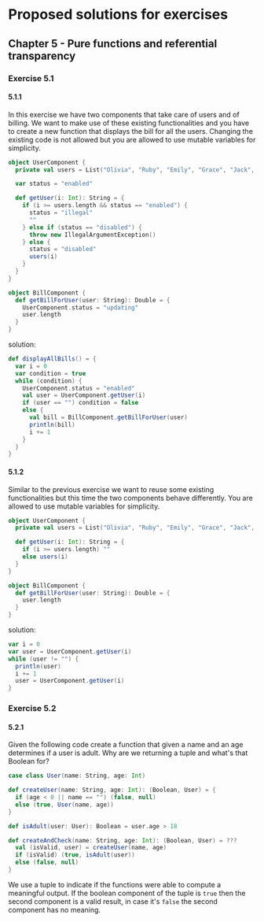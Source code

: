 # Proposed solutions for exercises

## Chapter 5 - Pure functions and referential transparency

### Exercise 5.1

#### 5.1.1

In this exercise we have two components that take care of users and of billing. We want to make use
of these existing functionalities and you have to create a new function that displays the bill for
all the users. Changing the existing code is not allowed but you are allowed to use mutable
variables for simplicity.

```scala
object UserComponent {
  private val users = List("Olivia", "Ruby", "Emily", "Grace", "Jack", "Oliver", "Thomas", "Harry")

  var status = "enabled"

  def getUser(i: Int): String = {
    if (i >= users.length && status == "enabled") {
      status = "illegal"
      ""
    } else if (status == "disabled") {
      throw new IllegalArgumentException()
    } else {
      status = "disabled"
      users(i)
    }
  }
}

object BillComponent {
  def getBillForUser(user: String): Double = {
    UserComponent.status = "updating"
    user.length
  }
}
```

solution:

```scala
def displayAllBills() = {
  var i = 0
  var condition = true
  while (condition) {
    UserComponent.status = "enabled"
    val user = UserComponent.getUser(i)
    if (user == "") condition = false
    else {
      val bill = BillComponent.getBillForUser(user)
      println(bill)
      i += 1
    }
  }
}
```

#### 5.1.2

Similar to the previous exercise we want to reuse some existing functionalities but this time the
two components behave differently. You are allowed to use mutable variables for simplicity.

```scala
object UserComponent {
  private val users = List("Olivia", "Ruby", "Emily", "Grace", "Jack", "Oliver", "Thomas", "Harry")

  def getUser(i: Int): String = {
    if (i >= users.length) ""
    else users(i)
  }
}

object BillComponent {
  def getBillForUser(user: String): Double = {
    user.length
  }
}
```

solution:

```scala
var i = 0
var user = UserComponent.getUser(i)
while (user != "") {
  println(user)
  i += 1
  user = UserComponent.getUser(i)
}
```

### Exercise 5.2

#### 5.2.1

Given the following code create a function that given a name and an age determines if a user is
adult. Why are we returning a tuple and what's that Boolean for?

```scala
case class User(name: String, age: Int)

def createUser(name: String, age: Int): (Boolean, User) = {
  if (age < 0 || name == "") (false, null)
  else (true, User(name, age))
}

def isAdult(user: User): Boolean = user.age > 18

def createAndCheck(name: String, age: Int): (Boolean, User) = ???
  val (isValid, user) = createUser(name, age)
  if (isValid) (true, isAdult(user))
  else (false, null)
}
```

We use a tuple to indicate if the functions were able to compute a meaningful output. If the boolean
component of the tuple is `true` then the second component is a valid result, in case it's `false`
the second component has no meaning.
